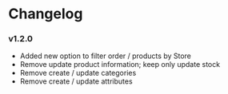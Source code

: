 # Changelog

### v1.2.0
- Added new option to filter order / products by Store
- Remove update product information; keep only update stock
- Remove create / update categories
- Remove create / update attributes
